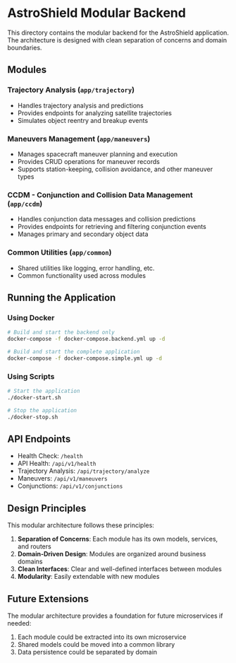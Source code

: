 # AstroShield Modular Backend

This directory contains the modular backend for the AstroShield application. The architecture is designed with clean separation of concerns and domain boundaries.

## Modules

### Trajectory Analysis (`app/trajectory`)
- Handles trajectory analysis and predictions
- Provides endpoints for analyzing satellite trajectories
- Simulates object reentry and breakup events

### Maneuvers Management (`app/maneuvers`)
- Manages spacecraft maneuver planning and execution
- Provides CRUD operations for maneuver records
- Supports station-keeping, collision avoidance, and other maneuver types

### CCDM - Conjunction and Collision Data Management (`app/ccdm`)
- Handles conjunction data messages and collision predictions
- Provides endpoints for retrieving and filtering conjunction events
- Manages primary and secondary object data

### Common Utilities (`app/common`)
- Shared utilities like logging, error handling, etc.
- Common functionality used across modules

## Running the Application

### Using Docker
```bash
# Build and start the backend only
docker-compose -f docker-compose.backend.yml up -d

# Build and start the complete application
docker-compose -f docker-compose.simple.yml up -d
```

### Using Scripts
```bash
# Start the application
./docker-start.sh

# Stop the application
./docker-stop.sh
```

## API Endpoints

- Health Check: `/health`
- API Health: `/api/v1/health`
- Trajectory Analysis: `/api/trajectory/analyze`
- Maneuvers: `/api/v1/maneuvers`
- Conjunctions: `/api/v1/conjunctions`

## Design Principles

This modular architecture follows these principles:
1. **Separation of Concerns**: Each module has its own models, services, and routers
2. **Domain-Driven Design**: Modules are organized around business domains
3. **Clean Interfaces**: Clear and well-defined interfaces between modules
4. **Modularity**: Easily extendable with new modules

## Future Extensions

The modular architecture provides a foundation for future microservices if needed:
1. Each module could be extracted into its own microservice
2. Shared models could be moved into a common library
3. Data persistence could be separated by domain 